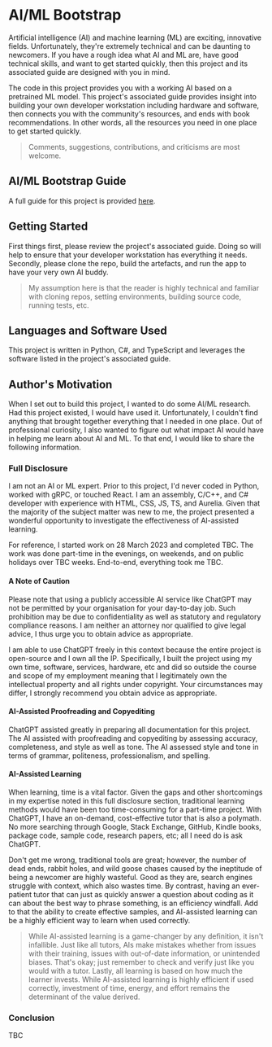 # AI/ML Bootstrap
Artificial intelligence (AI) and machine learning (ML) are exciting, innovative fields. Unfortunately, they're extremely technical and can be daunting to newcomers. If you have a rough idea what AI and ML are, have good technical skills, and want to get started quickly, then this project and its associated guide are designed with you in mind.

The code in this project provides you with a working AI based on a pretrained ML model. This project's associated guide provides insight into building your own developer workstation including hardware and software, then connects you with the community's resources, and ends with book recommendations. In other words, all the resources you need in one place to get started quickly.

> Comments, suggestions, contributions, and criticisms are most welcome.

## AI/ML Bootstrap Guide
A full guide for this project is provided [here](/docs/ai-ml-bootstrap-guide.md).

## Getting Started
First things first, please review the project's associated guide. Doing so will help to ensure that your developer workstation has everything it needs. Secondly, please clone the repo, build the artefacts, and run the app to have your very own AI buddy.

> My assumption here is that the reader is highly technical and familiar with cloning repos, setting environments, building source code, running tests, etc.

## Languages and Software Used
This project is written in Python, C#, and TypeScript and leverages the software listed in the project's associated guide.

## Author's Motivation
When I set out to build this project, I wanted to do some AI/ML research. Had this project existed, I would have used it. Unfortunately, I couldn't find anything that brought together everything that I needed in one place. Out of professional curiosity, I also wanted to figure out what impact AI would have in helping me learn about AI and ML. To that end, I would like to share the following information.

### Full Disclosure
I am not an AI or ML expert. Prior to this project, I'd never coded in Python, worked with gRPC, or touched React. I am an assembly, C/C++, and C# developer with experience with HTML, CSS, JS, TS, and Aurelia. Given that the majority of the subject matter was new to me, the project presented a wonderful opportunity to investigate the effectiveness of AI-assisted learning.

For reference, I started work on 28 March 2023 and completed TBC. The work was done part-time in the evenings, on weekends, and on public holidays over TBC weeks. End-to-end, everything took me TBC.

#### A Note of Caution
Please note that using a publicly accessible AI service like ChatGPT may not be permitted by your organisation for your day-to-day job. Such prohibition may be due to confidentiality as well as statutory and regulatory compliance reasons. I am neither an attorney nor qualified to give legal advice, I thus urge you to obtain advice as appropriate.

I am able to use ChatGPT freely in this context because the entire project is open-source and I own all the IP. Specifically, I built the project using my own time, software, services, hardware, etc and did so outside the course and scope of my employment meaning that I legitimately own the intellectual property and all rights under copyright. Your circumstances may differ, I strongly recommend you obtain advice as appropriate.

#### AI-Assisted Proofreading and Copyediting
ChatGPT assisted greatly in preparing all documentation for this project. The AI assisted with proofreading and copyediting by assessing accuracy, completeness, and style as well as tone. The AI assessed style and tone in terms of grammar, politeness, professionalism, and spelling.

#### AI-Assisted Learning
When learning, time is a vital factor. Given the gaps and other shortcomings in my expertise noted in this full disclosure section, traditional learning methods would have been too time-consuming for a part-time project. With ChatGPT, I have an on-demand, cost-effective tutor that is also a polymath. No more searching through Google, Stack Exchange, GitHub, Kindle books, package code, sample code, research papers, etc; all I need do is ask ChatGPT.

Don't get me wrong, traditional tools are great; however, the number of dead ends, rabbit holes, and wild goose chases caused by the ineptitude of being a newcomer are highly wasteful. Good as they are, search engines struggle with context, which also wastes time. By contrast, having an ever-patient tutor that can just as quickly answer a question about coding as it can about the best way to phrase something, is an efficiency windfall. Add to that the ability to create effective samples, and AI-assisted learning can be a highly efficient way to learn when used correctly.

> While AI-assisted learning is a game-changer by any definition, it isn't infallible. Just like all tutors, AIs make mistakes whether from issues with their training, issues with out-of-date information, or unintended biases. That's okay; just remember to check and verify just like you would with a tutor. Lastly, all learning is based on how much the learner invests. While AI-assisted learning is highly efficient if used correctly, investment of time, energy, and effort remains the determinant of the value derived.

### Conclusion
TBC
